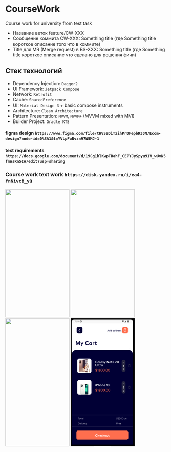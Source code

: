 # CourseWork
Course work for university from test task   

- Название веток feature/CW-XXX  
- Сообщение коммита CW-XXX: Something title (где Something title короткое описание того что в коммите)  
- Title для MR (Merge request) в BS-XXX: Something title (где Something title короткое описание что сделано для решения фичи)  

## Стек технологий  
- Dependency Injection: `Dagger2`  
- UI Framework: `Jetpack Compose`  
- Network: `Retrofit`  
- Cache: `SharedPreference`  
- UI: `Material Design 3` + basic compose instruments  
- Architecture: `Clean Architecture`  
- Pattern Presentation: `MVVM`, `MVVM+` (MVVM mixed with MVI)  
- Builder Project: `Gradle KTS`  


#### figma design `https://www.figma.com/file/tHVS9DiTzihPr8FepbR38N/Ecom-design?node-id=0%3A1&t=YVLpFuBvzn97W5MJ-1`
#### text requirements `https://docs.google.com/document/d/19Cg1klKwpTRahF_CEPYJySpyu91V_wUvN5fmWsRn5IA/edit?usp=sharing`  

### Course work text work `https://disk.yandex.ru/i/ea4-fnNivcB_yQ`

<img src="/gif/splashScreen.gif" width="200" height="400"/> <img src="/gif/homeScreen.gif" width="200" height="400"/>  
<img src="/gif/productDetails.gif" width="200" height="400"/> <img src="/images/cartScreen.png" width="200" height="400"/>

